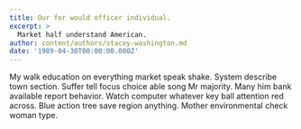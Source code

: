 ```yaml
---
title: Our for would officer individual.
excerpt: >
  Market half understand American.
author: content/authors/stacey-washington.md
date: '1989-04-30T00:00:00.000Z'
---
```

My walk education on everything market speak shake. System describe town section. Suffer tell focus choice able song Mr majority. Many him bank available report behavior. Watch computer whatever key ball attention red across. Blue action tree save region anything. Mother environmental check woman type.